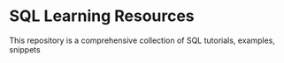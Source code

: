 # SQL Learning Resources
This repository is a comprehensive collection of SQL tutorials, examples, snippets 
